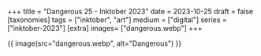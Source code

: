 +++
title = "Dangerous 25 - Inktober 2023"
date = 2023-10-25
draft =  false
[taxonomies]
tags = ["inktober", "art"]
medium = ["digital"]
series = ["inktober-2023"]
[extra]
images= ["dangerous.webp"]
+++

{{ image(src="dangerous.webp", alt="Dangerous") }}
